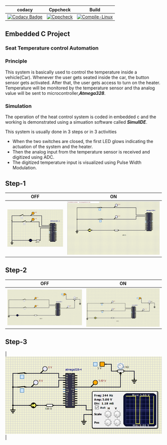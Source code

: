 

|codacy|Cppcheck|Build|
|:--:|:--:|:--:|
|[![Codacy Badge](https://api.codacy.com/project/badge/Grade/13b74afff6b6486a899340bb716237ee)](https://app.codacy.com/gh/pravalikamanugu39/Stepin_EmbeddedC?utm_source=github.com&utm_medium=referral&utm_content=pravalikamanugu39/Stepin_EmbeddedC&utm_campaign=Badge_Grade_Settings)|[![Cppcheck](https://github.com/pravalikamanugu39/Stepin_EmbeddedC/actions/workflows/CodeQuality.yml/badge.svg)](https://github.com/pravalikamanugu39/Stepin_EmbeddedC/actions/workflows/CodeQuality.yml)|[![Compile-Linux](https://github.com/pravalikamanugu39/Stepin_EmbeddedC/actions/workflows/Compile.yml/badge.svg)](https://github.com/pravalikamanugu39/Stepin_EmbeddedC/actions/workflows/Compile.yml)|


## Embedded C Project

### Seat Temperature control Automation

### Principle
This system is basically used to control the temperature inside a vehicle(Car). Whenever the user  gets seated inside the car, the button sensor gets activated. After that, the user gets access to turn on the heater. Temperature will be monitored by the temperature sensor and tha analog value will be sent to microcontroller,***Atmega328***.

### Simulation

The operation of the heat control system is coded in embedded c and the working is demonstrated using a simuation software called ***SimulIDE***.

This system is usually done in 3 steps or in 3 activities

*   When the two switches are closed, the first LED glows indicating the actuation of the system and the heater.
*   Then the analog input from the temperature sensor is received and digitized using ADC.
*   The digitized temperature input is visualized using Pulse Width Modulation.
 
## Step-1 

|OFF|ON|
|:--:|:--:|
|![](https://github.com/pravalikamanugu39/Stepin_EmbeddedC/blob/9e1bbc09de7fbb13429fcead3f12e3324fd0578e/6_Images/Step_1OFF.PNG)|![](https://github.com/pravalikamanugu39/Stepin_EmbeddedC/blob/9e1bbc09de7fbb13429fcead3f12e3324fd0578e/6_Images/Step_1ON.png)|

## Step-2
|OFF|ON|
|:--:|:--:|
|![](https://github.com/pravalikamanugu39/Stepin_EmbeddedC/blob/9e1bbc09de7fbb13429fcead3f12e3324fd0578e/6_Images/Step_2OFF.png)|![](https://github.com/pravalikamanugu39/Stepin_EmbeddedC/blob/9e1bbc09de7fbb13429fcead3f12e3324fd0578e/6_Images/Step_2ON.png)|

## Step-3
|![](https://github.com/pravalikamanugu39/Stepin_EmbeddedC/blob/9e1bbc09de7fbb13429fcead3f12e3324fd0578e/6_Images/Step_3.png)|
